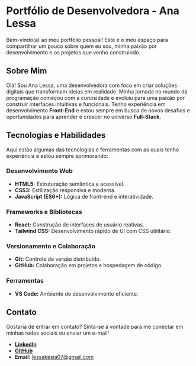 # Portfólio de Desenvolvedora - Ana Lessa

Bem-vindo(a) ao meu portfólio pessoal! Este é o meu espaço para compartilhar um pouco sobre quem eu sou, minha paixão por desenvolvimento e os projetos que venho construindo.

## Sobre Mim

Olá! Sou Ana Lessa, uma desenvolvedora com foco em criar soluções digitais que transformam ideias em realidade. Minha jornada no mundo da programação começou com a curiosidade e evoluiu para uma paixão por construir interfaces intuitivas e funcionais. Tenho experiência em desenvolvimento **Front-End** e estou sempre em busca de novos desafios e oportunidades para aprender e crescer no universo **Full-Stack**.

## Tecnologias e Habilidades

Aqui estão algumas das tecnologias e ferramentas com as quais tenho experiência e estou sempre aprimorando:

### Desenvolvimento Web
-   **HTML5:** Estruturação semântica e acessível.
-   **CSS3:** Estilização responsiva e moderna.
-   **JavaScript (ES6+):** Lógica de front-end e interatividade.

### Frameworks e Bibliotecas
-   **React:** Construção de interfaces de usuário reativas.
-   **Tailwind CSS:** Desenvolvimento rápido de UI com CSS utilitário.

### Versionamento e Colaboração
-   **Git:** Controle de versão distribuído.
-   **GitHub:** Colaboração em projetos e hospedagem de código.

### Ferramentas
-   **VS Code:** Ambiente de desenvolvimento eficiente.

## Contato

Gostaria de entrar em contato? Sinta-se à vontade para me conectar em minhas redes sociais ou enviar um e-mail!

-   **[LinkedIn](https://linkedin.com/in/ana-lessa-2a312a253)**
-   **[GitHub](https://github.com/analessp)**
-   **Email:** lessakesia07@gmail.com
